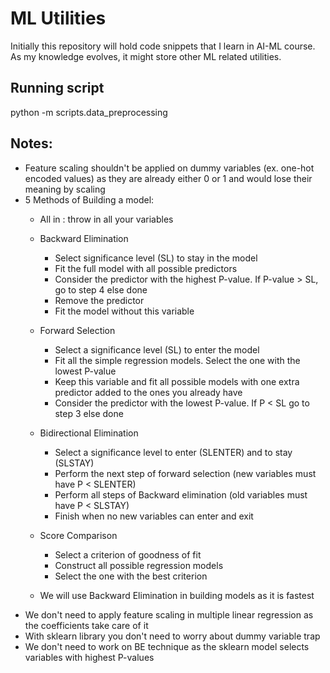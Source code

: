 # ML Utilities
Initially this repository will hold code snippets that I learn in AI-ML course. 
As my knowledge evolves, it might store other ML related utilities.

## Running script
python -m scripts.data_preprocessing

## Notes:
- Feature scaling shouldn't be applied on dummy variables (ex. one-hot encoded values) as they are already either 0 or 1 and would lose their meaning by scaling
- 5 Methods of Building a model:
    - All in : throw in all your variables
    - Backward Elimination
        - Select significance level (SL) to stay in the model
        - Fit the full model with all possible predictors
        - Consider the predictor with the highest P-value. If P-value > SL, go to step 4 else done
        - Remove the predictor
        - Fit the model without this variable
    - Forward Selection
        - Select a significance level (SL) to enter the model 
        - Fit all the simple regression models. Select the one with the lowest P-value
        - Keep this variable and fit all possible models with one extra predictor added to the ones you already have 
        - Consider the predictor with the lowest P-value. If P < SL go to step 3 else done
    - Bidirectional Elimination
        - Select a significance level to enter (SLENTER) and to stay (SLSTAY)
        - Perform the next step of forward selection (new variables must have P < SLENTER)
        - Perform all steps of Backward elimination (old variables must have P < SLSTAY)
        - Finish when no new variables can enter and exit
    - Score Comparison
        - Select a criterion of goodness of fit
        - Construct all possible regression models 
        - Select the one with the best criterion
    
    - We will use Backward Elimination in building models as it is fastest
- We don't need to apply feature scaling in multiple linear regression as the coefficients take care of it
- With sklearn library you don't need to worry about dummy variable trap 
- We don't need to work on BE technique as the sklearn model selects variables with highest P-values 
